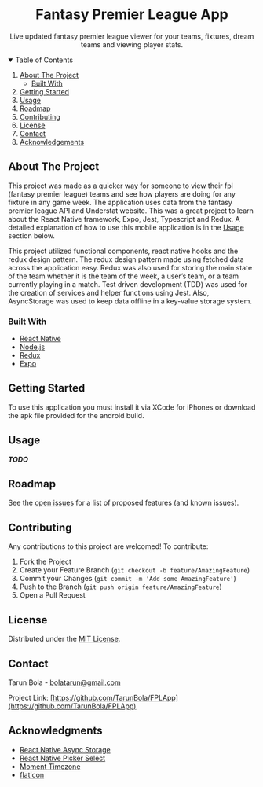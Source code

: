 <!-- Project Logo -->
<p align="center">
  <h1 align="center">Fantasy Premier League App</h1>
  <p align="center">Live updated fantasy premier league viewer for your teams, fixtures, dream teams and viewing player stats.</p>
</p>

<!-- Table of Contents -->
<details open="open">
  <summary>Table of Contents</summary>
  <ol>
    <li>
      <a href="#about-the-project">About The Project</a>
      <ul>
        <li><a href="#built-with">Built With</a></li>
      </ul>
    </li>
    <li>
      <a href="#getting-started">Getting Started</a>
    </li>
    <li><a href="#usage">Usage</a></li>
    <li><a href="#roadmap">Roadmap</a></li>
    <li><a href="#contributing">Contributing</a></li>
    <li><a href="#license">License</a></li>
    <li><a href="#contact">Contact</a></li>
    <li><a href="#acknowledgements">Acknowledgements</a></li>
  </ol>
</details>

## About The Project

This project was made as a quicker way for someone to view their fpl (fantasy premier league) teams and see how players are doing for any fixture in any game week. The application uses data from the fantasy premier league API and Understat website. This was a great project to learn about the React Native framework, Expo, Jest, Typescript and Redux. A detailed explanation of how to use this mobile application is in the [Usage](https://github.com/TarunBola/FPLApp#usage) section below.

This project utilized functional components, react native hooks and the redux design pattern. The redux design pattern made using fetched data across the application easy. Redux was also used for storing the main state of the team whether it is the team of the week, a user’s team, or a team currently playing in a match. Test driven development (TDD) was used for the creation of services and helper functions using Jest.  Also, AsyncStorage was used to keep data offline in a key-value storage system.

### Built With
* [React Native](https://reactnative.dev/)
* [Node.js](https://nodejs.org/en/)
* [Redux](https://redux.js.org/)
* [Expo](https://docs.expo.dev/)

## Getting Started

To use this application you must install it via XCode for iPhones or download the apk file provided for the android build.

## Usage

***TODO***

## Roadmap

See the [open issues](https://github.com/TarunBola/FPLApp/issues) for a list of proposed features (and known issues).

## Contributing

Any contributions to this project are welcomed! To contribute:

1. Fork the Project
2. Create your Feature Branch (`git checkout -b feature/AmazingFeature`)
3. Commit your Changes (`git commit -m 'Add some AmazingFeature'`)
4. Push to the Branch (`git push origin feature/AmazingFeature`)
5. Open a Pull Request

## License

Distributed under the [MIT License](https://github.com/othneildrew/Best-README-Template/blob/master/LICENSE.txt).

## Contact
Tarun Bola - bolatarun@gmail.com

Project Link: [https://github.com/TarunBola/FPLApp](https://github.com/TarunBola/FPLApp)

## Acknowledgments
* [React Native Async Storage](https://github.com/react-native-async-storage/async-storage)
* [React Native Picker Select](https://github.com/lawnstarter/react-native-picker-select)
* [Moment Timezone](https://momentjs.com/timezone/)
* [flaticon](https://www.flaticon.com/free-icons/soccer)

<!-- Links and Images -->
[license-url]: https://github.com/othneildrew/Best-README-Template/blob/master/LICENSE.txt
